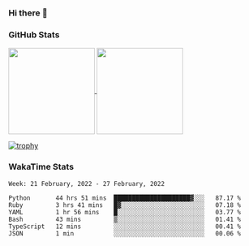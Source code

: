 ### Hi there 👋

### GitHub Stats

<a href="https://github.com/anuraghazra/github-readme-stats">
  <img align="center" height="170px" src="https://github-readme-stats.vercel.app/api/top-langs/?username=tksfjt1024&layout=compact&count_private=true&show_icons=true&show_icons=true&theme=graywhite" />
</a>
<a href="https://github.com/anuraghazra/github-readme-stats">
  <img align="center" height="170px" src="https://github-readme-stats.vercel.app/api?username=tksfjt1024&count_private=true&show_icons=true&show_icons=true&theme=graywhite" />
</a>

[![trophy](https://github-profile-trophy.vercel.app/?username=tksfjt1024)](https://github.com/ryo-ma/github-profile-trophy)

### WakaTime Stats

<!--START_SECTION:waka-->
```text
Week: 21 February, 2022 - 27 February, 2022

Python       44 hrs 51 mins  █████████████████████▓░░░   87.17 % 
Ruby         3 hrs 41 mins   █▓░░░░░░░░░░░░░░░░░░░░░░░   07.18 % 
YAML         1 hr 56 mins    █░░░░░░░░░░░░░░░░░░░░░░░░   03.77 % 
Bash         43 mins         ▒░░░░░░░░░░░░░░░░░░░░░░░░   01.41 % 
TypeScript   12 mins         ░░░░░░░░░░░░░░░░░░░░░░░░░   00.41 % 
JSON         1 min           ░░░░░░░░░░░░░░░░░░░░░░░░░   00.06 % 
```
<!--END_SECTION:waka-->
